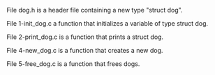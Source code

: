 File dog.h is a header file containing a new type "struct dog".

File 1-init_dog.c a function that initializes a variable of type struct dog.

File 2-print_dog.c is a function that prints a struct dog.

File 4-new_dog.c is a function that creates a new dog.

File 5-free_dog.c is a function that frees dogs.
